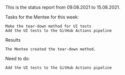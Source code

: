 This is the status report from 09.08.2021 to 15.08.2021.

Tasks for the Mentee for this week:

    Make the tear-down method for UI tests
    Add the UI tests to the GitHub Actions pipeline

Results

    The Mentee created the tear-down method.

Need to do:

    Add the UI tests to the GitHub Actions pipeline
